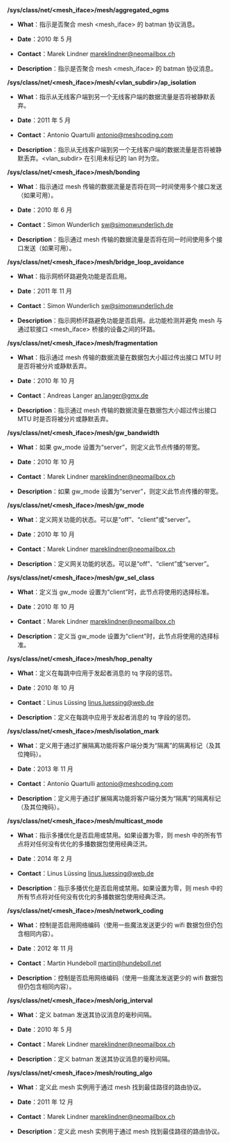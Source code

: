 **/sys/class/net/<mesh_iface>/mesh/aggregated_ogms**

- **What**：指示是否聚合 mesh <mesh_iface> 的 batman 协议消息。

- **Date**：2010 年 5 月

- **Contact**：Marek Lindner <mareklindner@neomailbox.ch>

- **Description**：指示是否聚合 mesh <mesh_iface> 的 batman 协议消息。

**/sys/class/net/<mesh_iface>/mesh/<vlan_subdir>/ap_isolation**

- **What**：指示从无线客户端到另一个无线客户端的数据流量是否将被静默丢弃。

- **Date**：2011 年 5 月

- **Contact**：Antonio Quartulli <antonio@meshcoding.com>

- **Description**：指示从无线客户端到另一个无线客户端的数据流量是否将被静默丢弃。<vlan_subdir> 在引用未标记的 lan 时为空。

**/sys/class/net/<mesh_iface>/mesh/bonding**

- **What**：指示通过 mesh 传输的数据流量是否将在同一时间使用多个接口发送（如果可用）。

- **Date**：2010 年 6 月

- **Contact**：Simon Wunderlich <sw@simonwunderlich.de>

- **Description**：指示通过 mesh 传输的数据流量是否将在同一时间使用多个接口发送（如果可用）。

**/sys/class/net/<mesh_iface>/mesh/bridge_loop_avoidance**

- **What**：指示网桥环路避免功能是否启用。

- **Date**：2011 年 11 月

- **Contact**：Simon Wunderlich <sw@simonwunderlich.de>

- **Description**：指示网桥环路避免功能是否启用。此功能检测并避免 mesh 与通过软接口 <mesh_iface> 桥接的设备之间的环路。

**/sys/class/net/<mesh_iface>/mesh/fragmentation**

- **What**：指示通过 mesh 传输的数据流量在数据包大小超过传出接口 MTU 时是否将被分片或静默丢弃。

- **Date**：2010 年 10 月

- **Contact**：Andreas Langer <an.langer@gmx.de>

- **Description**：指示通过 mesh 传输的数据流量在数据包大小超过传出接口 MTU 时是否将被分片或静默丢弃。

**/sys/class/net/<mesh_iface>/mesh/gw_bandwidth**

- **What**：如果 gw_mode 设置为“server”，则定义此节点传播的带宽。

- **Date**：2010 年 10 月

- **Contact**：Marek Lindner <mareklindner@neomailbox.ch>

- **Description**：如果 gw_mode 设置为“server”，则定义此节点传播的带宽。

**/sys/class/net/<mesh_iface>/mesh/gw_mode**

- **What**：定义网关功能的状态。可以是“off”、“client”或“server”。

- **Date**：2010 年 10 月

- **Contact**：Marek Lindner <mareklindner@neomailbox.ch>

- **Description**：定义网关功能的状态。可以是“off”、“client”或“server”。

**/sys/class/net/<mesh_iface>/mesh/gw_sel_class**

- **What**：定义当 gw_mode 设置为“client”时，此节点将使用的选择标准。

- **Date**：2010 年 10 月

- **Contact**：Marek Lindner <mareklindner@neomailbox.ch>

- **Description**：定义当 gw_mode 设置为“client”时，此节点将使用的选择标准。

**/sys/class/net/<mesh_iface>/mesh/hop_penalty**

- **What**：定义在每跳中应用于发起者消息的 tq 字段的惩罚。

- **Date**：2010 年 10 月

- **Contact**：Linus Lüssing <linus.luessing@web.de>

- **Description**：定义在每跳中应用于发起者消息的 tq 字段的惩罚。

**/sys/class/net/<mesh_iface>/mesh/isolation_mark**

- **What**：定义用于通过扩展隔离功能将客户端分类为“隔离”的隔离标记（及其位掩码）。

- **Date**：2013 年 11 月

- **Contact**：Antonio Quartulli <antonio@meshcoding.com>

- **Description**：定义用于通过扩展隔离功能将客户端分类为“隔离”的隔离标记（及其位掩码）。

**/sys/class/net/<mesh_iface>/mesh/multicast_mode**

- **What**：指示多播优化是否启用或禁用。如果设置为零，则 mesh 中的所有节点将对任何没有优化的多播数据包使用经典泛洪。

- **Date**：2014 年 2 月

- **Contact**：Linus Lüssing <linus.luessing@web.de>

- **Description**：指示多播优化是否启用或禁用。如果设置为零，则 mesh 中的所有节点将对任何没有优化的多播数据包使用经典泛洪。

**/sys/class/net/<mesh_iface>/mesh/network_coding**

- **What**：控制是否启用网络编码（使用一些魔法发送更少的 wifi 数据包但仍包含相同内容）。

- **Date**：2012 年 11 月

- **Contact**：Martin Hundeboll <martin@hundeboll.net>

- **Description**：控制是否启用网络编码（使用一些魔法发送更少的 wifi 数据包但仍包含相同内容）。

**/sys/class/net/<mesh_iface>/mesh/orig_interval**

- **What**：定义 batman 发送其协议消息的毫秒间隔。

- **Date**：2010 年 5 月

- **Contact**：Marek Lindner <mareklindner@neomailbox.ch>

- **Description**：定义 batman 发送其协议消息的毫秒间隔。

**/sys/class/net/<mesh_iface>/mesh/routing_algo**

- **What**：定义此 mesh 实例用于通过 mesh 找到最佳路径的路由协议。

- **Date**：2011 年 12 月

- **Contact**：Marek Lindner <mareklindner@neomailbox.ch>

- **Description**：定义此 mesh 实例用于通过 mesh 找到最佳路径的路由协议。